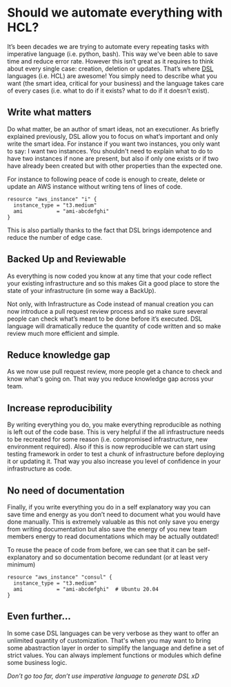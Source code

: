 # Should we automate everything with HCL?

It’s been decades we are trying to automate every repeating tasks with imperative
language (i.e. python, bash). This way we've been able to save time and reduce
error rate. However this isn’t great as it requires to think about every single
case: creation, deletion or updates.
That’s where [DSL](https://en.wikipedia.org/wiki/Domain-specific_language)
languages (i.e. HCL) are awesome! You simply need to describe what you want (the
smart idea, critical for your business) and the language takes care of every
cases (i.e. what to do if it exists? what to do if it doesn’t exist).

## Write what matters
Do what matter, be an author of smart ideas, not an executioner. As briefly
explained previously, DSL allow you to focus on what’s important and only write
the smart idea. For instance if you want two instances, you only want to say: I
want two instances. You shouldn't need to explain what to do to have two
instances if none are present, but also if only one exists or if two have already
been created but with other properties than the expected one.

For instance to following peace of code is enough to create, delete or update
an AWS instance without writing tens of lines of code.
```hcl
resource "aws_instance" "i" {
  instance_type = "t3.medium"
  ami           = "ami-abcdefghi"
}
```

This is also partially thanks to the fact that DSL brings idempotence and reduce
the number of edge case.

## Backed Up and Reviewable
As everything is now coded you know at any time that your code reflect your
existing infrastructure and so this makes Git a good place to store the state of
your infrastructure (in some way a BackUp).

Not only, with Infrastructure as Code instead of manual creation you can now
introduce a pull request review process and so make sure several people
can check what’s meant to be done before it’s executed. DSL language will
dramatically reduce the quantity of code written and so make review much more
efficient and simple.

## Reduce knowledge gap
As we now use pull request review, more people get a chance to check and know
what's going on. That way you reduce knowledge gap across your team.

## Increase reproducibility
By writing everything you do, you make everything reproducible as nothing is left
out of the code base. This is very helpful if the all infrastructure needs to be
recreated for some reason (i.e. compromised infrastructure, new environment
required). Also if this is now reproducible we can start using testing framework
in order to test a chunk of infrastructure before deploying it or updating it.
That way you also increase you level of confidence in your infrastructure as
code.

## No need of documentation
Finally, if you write everything you do in a self explanatory way you can save
time and energy as you don’t need to document what you would have done manually.
This is extremely valuable as this not only save you energy from writing
documentation but also save the energy of you new team members energy to read
documentations which may be actually outdated!

To reuse the peace of code from before, we can see that it can be
self-explanatory and so documentation become redundant (or at least very minimum)
```hcl
resource "aws_instance" "consul" {
  instance_type = "t3.medium"
  ami           = "ami-abcdefghi"  # Ubuntu 20.04
}
```

## Even further...
In some case DSL languages can be very verbose as they want to offer an unlimited
quantity of customization. That's when you may want to bring some abastraction
layer in order to simplify the language and define a set of strict values. You
can always implement functions or modules which define some business logic.

_Don’t go too far, don’t use imperative language to generate DSL xD_
